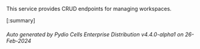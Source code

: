 






This service provides CRUD endpoints for managing workspaces.

[:summary]

###### Auto generated by Pydio Cells Enterprise Distribution v4.4.0-alpha1 on 26-Feb-2024
